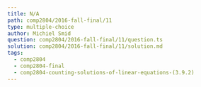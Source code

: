 ```yaml
---
title: N/A
path: comp2804/2016-fall-final/11
type: multiple-choice
author: Michiel Smid
question: comp2804/2016-fall-final/11/question.ts
solution: comp2804/2016-fall-final/11/solution.md
tags:
  - comp2804
  - comp2804-final
  - comp2804-counting-solutions-of-linear-equations-(3.9.2)
---
```

